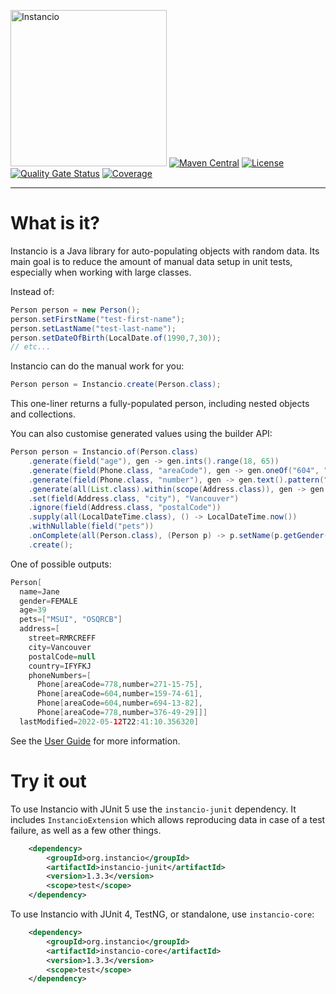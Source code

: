 <img src="https://i.imgur.com/937nevX.png" alt="Instancio" width="250"/> [![Maven Central](https://img.shields.io/maven-central/v/org.instancio/instancio-core.svg)](https://search.maven.org/artifact/org.instancio/instancio-core/)
[![License](https://img.shields.io/badge/License-Apache_2.0-blue.svg)](https://opensource.org/licenses/Apache-2.0)
[![Quality Gate Status](https://sonarcloud.io/api/project_badges/measure?project=instancio_instancio&metric=alert_status)](https://sonarcloud.io/summary/new_code?id=instancio_instancio)
[![Coverage](https://sonarcloud.io/api/project_badges/measure?project=instancio_instancio&metric=coverage)](https://sonarcloud.io/summary/new_code?id=instancio_instancio)

---

# What is it?

Instancio is a Java library for auto-populating objects with random data.
Its main goal is to reduce the amount of manual data setup in unit tests,
especially when working with large classes.

Instead of:

```java
Person person = new Person();
person.setFirstName("test-first-name");
person.setLastName("test-last-name");
person.setDateOfBirth(LocalDate.of(1990,7,30));
// etc...
```

Instancio can do the manual work for you:

```java
Person person = Instancio.create(Person.class);
```

This one-liner returns a fully-populated person, including nested objects and collections.

You can also customise generated values using the builder API:

```java
Person person = Instancio.of(Person.class)
    .generate(field("age"), gen -> gen.ints().range(18, 65))
    .generate(field(Phone.class, "areaCode"), gen -> gen.oneOf("604", "778"))
    .generate(field(Phone.class, "number"), gen -> gen.text().pattern("#d#d#d-#d#d-#d#d"))
    .generate(all(List.class).within(scope(Address.class)), gen -> gen.collection().size(4))
    .set(field(Address.class, "city"), "Vancouver")
    .ignore(field(Address.class, "postalCode"))
    .supply(all(LocalDateTime.class), () -> LocalDateTime.now())
    .withNullable(field("pets"))
    .onComplete(all(Person.class), (Person p) -> p.setName(p.getGender() == Gender.MALE ? "John" : "Jane"))
    .create();
```

One of possible outputs:

```java
Person[
  name=Jane
  gender=FEMALE
  age=39
  pets=["MSUI", "OSQRCB"]
  address=[
    street=RMRCREFF
    city=Vancouver
    postalCode=null
    country=IFYFKJ
    phoneNumbers=[
      Phone[areaCode=778,number=271-15-75],
      Phone[areaCode=604,number=159-74-61],
      Phone[areaCode=604,number=694-13-82],
      Phone[areaCode=778,number=376-49-29]]]
  lastModified=2022-05-12T22:41:10.356320]
```

See the [User Guide](https://www.instancio.org/user-guide) for more information.

# Try it out

To use Instancio with JUnit 5 use the  `instancio-junit` dependency. It includes `InstancioExtension`
which allows reproducing data in case of a test failure, as well as a few other things.

```xml
    <dependency>
        <groupId>org.instancio</groupId>
        <artifactId>instancio-junit</artifactId>
        <version>1.3.3</version>
        <scope>test</scope>
    </dependency>
```

To use Instancio with JUnit 4, TestNG, or standalone, use `instancio-core`:

```xml
    <dependency>
        <groupId>org.instancio</groupId>
        <artifactId>instancio-core</artifactId>
        <version>1.3.3</version>
        <scope>test</scope>
    </dependency>
```

